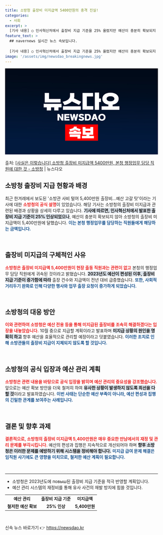 ```yaml
---
title: 소방청 출장비 미지급액 5400만원의 충격 진실!
categories:
  - 사회
excerpt: >
  [기사 내용] ○ 인사혁신처에서 출장비 지급 기준을 25% 올렸지만 예산이 충분히 확보되지 않아, 소방청 출…
feature_text: >
  ## navernews 실시간 뉴스 속보입니다.

  [기사 내용] ○ 인사혁신처에서 출장비 지급 기준을 25% 올렸지만 예산이 충분히 확보되지 않아, 소방청 출…
image: '/assets/img/newsdao_breakingnews.jpg'
---
```


![뉴스다오 속보](/assets/img/newsdao_breakingnews.jpg)

<p>출처: <a href="https://newsdao.kr/2117" rel="dofollow">[사실은 이렇습니다] 소방청 출장비 미지급액 5400만원, 본청 행정업무 담당 직원에 대한 것 - 소방청</a> | 뉴스다오</p>

<h2 data-ke-size="size26">소방청 출장비 지급 현황과 배경</h2>

<p data-ke-size="size16">최근 한겨레에서 보도된 '소방관 사비 털어 5,400만원 출장비…예산 고갈 탓'이라는 기사에 대한 <b><span style="color: #ee2323;">소방청의 공식 설명</span></b>이 있었습니다. 해당 기사는 소방청의 출장비 미지급과 관련된 배경과 상황을 상세히 다루고 있습니다. <b><span style="background-color: #21538527;">기사에 따르면, 인사혁신처에서 발표한 출장비 지급 기준이 25% 인상되었으나</span></b>, 예산이 충분히 확보되지 않아 소방청의 출장비 미지급액이 5,400만원에 달했습니다. <b><span style="color: #1a5490;">이는 본청 행정업무를 담당하는 직원들에게 해당하는 금액입니다.</span></b> </p>

<p data-ke-size="size16">&nbsp;</p>

<h2 data-ke-size="size26">출장비 미지급의 구체적인 사유</h2>

<p data-ke-size="size16"><b><span style="color: #ee2323;">소방청은 출장비 미지급액 5,400만원이 현장 출동 직원과는 관련이 없고</span></b> 본청의 행정업무 담당 직원에게 귀속된 것이라고 밝혔습니다. <b><span style="background-color: #21538527;">2023년도 예산이 편성된 이후, 출장비 지급 기준이 증가함에 따라</span></b> 출장 건수와 지급액이 전년 대비 급증했습니다. <b><span style="color: #1a5490;">또한, 사회적 거리두기 완화로 인해 다양한 행사와 업무 출장 요청이 증가하게 되었습니다.</span></b></p>

<p data-ke-size="size16">&nbsp;</p>

<h2 data-ke-size="size26">소방청의 대응 방안</h2>

<p data-ke-size="size16"><b><span style="color: #ee2323;">이와 관련하여 소방청은 예산 전용 등을 통해 미지급된 출장비를 조속히 해결하겠다는 입장을 내놓았습니다.</span></b> 10월 중으로 지급할 계획이라고 발표하며 <b><span style="background-color: #21538527;">미지급 상황의 원인을 명확히 하고</span></b> 향후 예산을 효율적으로 관리할 예정이라고 덧붙였습니다. <b><span style="color: #1a5490;">이러한 조치로 인해 소방관들의 출장비 지급이 지체되지 않도록 할 것입니다.</span></b></p>

<p data-ke-size="size16">&nbsp;</p>

<h2 data-ke-size="size26">소방청의 공식 입장과 예산 관리 계획</h2>

<p data-ke-size="size16"><b><span style="color: #ee2323;">소방청은 관련 내용을 바탕으로 공식 입장을 밝히며 예산 관리의 중요성을 강조했습니다.</span></b> 앞으로는 예산 확보 방안을 더욱 철저히 하여 <b><span style="background-color: #21538527;">유사한 상황이 발생하지 않도록 최선을 다할 것</span></b>이라고 발표하였습니다. <b><span style="color: #1a5490;">이번 사태는 단순한 예산 부족이 아니라, 예산 편성과 집행의 긴밀한 관계를 보여주는 사례입니다.</span></b></p>

<p data-ke-size="size16">&nbsp;</p>

<h2 data-ke-size="size26">결론 및 향후 과제</h2>

<p data-ke-size="size16"><b><span style="color: #ee2323;">결론적으로, 소방청의 출장비 미지급액 5,400만원은 매우 중요한 만남에서의 재정 및 관리 문제를 부각시킵니다.</span></b>  예산의 편성과 집행은 지속적으로 개선되어야 하며 <b><span style="background-color: #21538527;">향후 소방청은 이러한 문제를 예방하기 위해 시스템을 정비해야 합니다.</span></b> <b><span style="color: #1a5490;">미지급 급여 문제 해결은 임직원 사기에도 큰 영향을 미치므로, 철저한 예산 계획이 필요합니다.</span></b></p>

<p data-ke-size="size16">&nbsp;</p>

<hr>

<ul>
    <li>소방청은 2023년도에 повыш된 출장비 지급 기준을 적극 반영할 계획입니다.</li>
    <li>예산 관리 시스템의 재정비를 통해 유사 사건의 재발 방지에 힘쓸 것입니다.</li>
</ul>

<table style="width: 100%; text-align: center;">
    <tr>
        <td style="text-align: center; height: 17px;"><b>예산 관리</b></td>
        <td style="text-align: center; height: 17px;"><b>출장비 지급 기준</b></td>
        <td style="text-align: center; height: 17px;"><b>미지급액</b></td>
    </tr>
    <tr>
        <td style="text-align: center; height: 17px;"><b>철저한 예산 확보</b></td>
        <td style="text-align: center; height: 17px;"><b>25% 인상</b></td>
        <td style="text-align: center; height: 17px;"><b>5,400만원</b></td>
    </tr>
</table>

<p data-ke-size="size16">&nbsp;</p> 

신속 뉴스 바로가기 👉 <a href="https://newsdao.kr" rel="dofollow">https://newsdao.kr</a>


